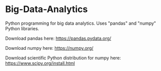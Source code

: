 # Big-Data-Analytics

Python programming for big data analytics. Uses "pandas" and "numpy" Python libraries.

Download pandas here: https://pandas.pydata.org/

Download numpy here: https://numpy.org/

Download scientific Python distribution for numpy here: https://www.scipy.org/install.html
